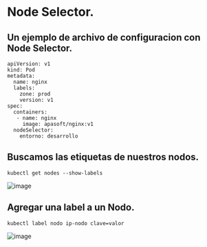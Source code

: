 # Node Selector.
## Un ejemplo de archivo de configuracion con Node Selector.
```
apiVersion: v1
kind: Pod
metadata:
  name: nginx
  labels:
    zone: prod
    version: v1
spec:
  containers:
   - name: nginx   
     image: apasoft/nginx:v1
  nodeSelector:
    entorno: desarrollo
```

## Buscamos las etiquetas de nuestros nodos.
```
kubectl get nodes --show-labels
```
![image](https://github.com/user-attachments/assets/febdef4b-2d28-46db-a575-9a3913de7c19)

## Agregar una label a un Nodo.
```
kubectl label nodo ip-nodo clave=valor
```
![image](https://github.com/user-attachments/assets/d8da79fa-20b0-4ca0-a23d-1384a04222d3)
